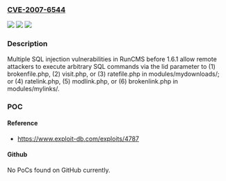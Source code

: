 ### [CVE-2007-6544](https://cve.mitre.org/cgi-bin/cvename.cgi?name=CVE-2007-6544)
![](https://img.shields.io/static/v1?label=Product&message=n%2Fa&color=blue)
![](https://img.shields.io/static/v1?label=Version&message=n%2Fa&color=blue)
![](https://img.shields.io/static/v1?label=Vulnerability&message=n%2Fa&color=brighgreen)

### Description

Multiple SQL injection vulnerabilities in RunCMS before 1.6.1 allow remote attackers to execute arbitrary SQL commands via the lid parameter to (1) brokenfile.php, (2) visit.php, or (3) ratefile.php in modules/mydownloads/; or (4) ratelink.php, (5) modlink.php, or (6) brokenlink.php in modules/mylinks/.

### POC

#### Reference
- https://www.exploit-db.com/exploits/4787

#### Github
No PoCs found on GitHub currently.

